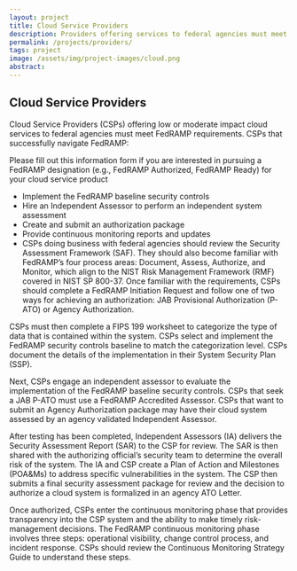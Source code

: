 ```yaml
---
layout: project
title: Cloud Service Providers
description: Providers offering services to federal agencies must meet FedRAMP requirements.
permalink: /projects/providers/
tags: project
image: /assets/img/project-images/cloud.png
abstract: 
---
```

## Cloud Service Providers

Cloud Service Providers (CSPs) offering low or moderate impact cloud services to federal agencies must meet FedRAMP requirements.  CSPs that successfully navigate FedRAMP:

Please fill out this information form if you are interested in pursuing a FedRAMP designation (e.g., FedRAMP Authorized, FedRAMP Ready) for your cloud service product

* Implement the FedRAMP baseline security controls
* Hire an Independent Assessor to perform an independent system assessment
* Create and submit an authorization package
* Provide continuous monitoring reports and updates
* CSPs doing business with federal agencies should  review the Security Assessment Framework (SAF). They should also become familiar with FedRAMP’s four process areas: Document, Assess, Authorize, and Monitor, which align to the NIST Risk Management Framework (RMF) covered in NIST SP 800-37.  Once familiar with the  requirements, CSPs should complete a FedRAMP Initiation Request and follow one of two ways for achieving an authorization: JAB Provisional Authorization (P-ATO) or Agency Authorization.

CSPs must then complete a FIPS 199 worksheet to categorize the type of data that is contained within the system. CSPs select and implement the FedRAMP security controls baseline to match the categorization level. CSPs document the details of the implementation in their System Security Plan (SSP).

Next, CSPs engage an independent assessor to evaluate the implementation of the FedRAMP baseline security controls. CSPs that seek a JAB P-ATO must use a FedRAMP Accredited Assessor. CSPs that want to submit an Agency Authorization package may have their cloud system assessed by an agency validated Independent Assessor.

After testing has been completed, Independent Assessors (IA) delivers the Security Assessment Report (SAR) to the CSP for review. The SAR is then shared with the authorizing official’s security team to determine the overall risk of the system. The IA and CSP create a Plan of Action and Milestones (POA&Ms) to address specific vulnerabilities in the system. The CSP then submits a final security assessment package for review and the decision to authorize a cloud system is formalized in an agency ATO Letter.

Once authorized, CSPs enter the continuous monitoring phase that provides transparency into the CSP system and the ability to make timely risk-management decisions.  The FedRAMP continuous monitoring phase involves three steps: operational visibility, change control process, and incident response.  CSPs should review the Continuous Monitoring Strategy Guide to understand these steps.